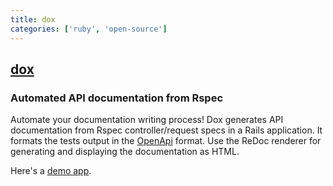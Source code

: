 ```yaml
---
title: dox
categories: ['ruby', 'open-source']
---
```

## [dox](https://github.com/infinum/dox)

### Automated API documentation from Rspec


Automate your documentation writing process! Dox generates API documentation from Rspec controller/request specs in a Rails application. It formats the tests output in the [OpenApi](https://www.openapis.org/) format. Use the ReDoc renderer for generating and displaying the documentation as HTML.

Here's a [demo app](https://github.com/infinum/dox-demo).

